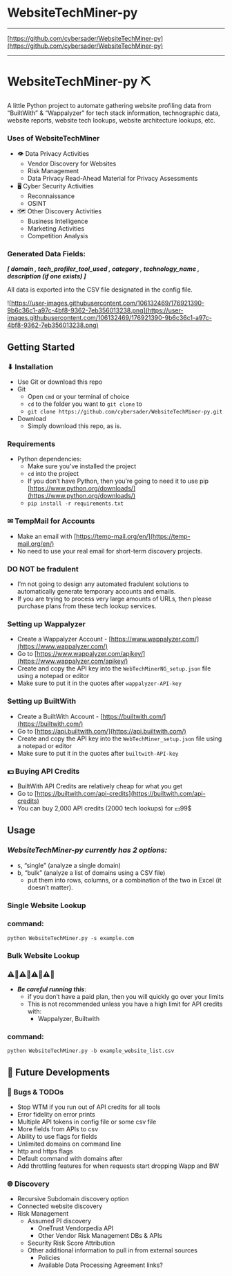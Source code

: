 # WebsiteTechMiner-py

---

[https://github.com/cybersader/WebsiteTechMiner-py](https://github.com/cybersader/WebsiteTechMiner-py)

---

# WebsiteTechMiner-py ⛏

A little Python project to automate gathering website profiling data from “BuiltWith” & “Wappalyzer” for tech stack information, technographic data, website reports, website tech lookups, website architecture lookups, etc.

### Uses of WebsiteTechMiner

- 👁️ Data Privacy Activities
    - Vendor Discovery for Websites
    - Risk Management
    - Data Privacy Read-Ahead Material for Privacy Assessments
- 🖥️ Cyber Security Activities
    - Reconnaissance
    - OSINT
- 🗺️ Other Discovery Activities
    - Business Intelligence
    - Marketing Activities
    - Competition Analysis

### Generated Data Fields:

***[ domain , tech_profiler_tool_used , category , technology_name , description (if one exists) ]***

All data is exported into the CSV file designated in the config file.

![https://user-images.githubusercontent.com/106132469/176921390-9b6c36c1-a97c-4bf8-9362-7eb356013238.png](https://user-images.githubusercontent.com/106132469/176921390-9b6c36c1-a97c-4bf8-9362-7eb356013238.png)

## Getting Started

### ⬇ Installation

- Use Git or download this repo
- Git
    - Open `cmd` or your terminal of choice
    - `cd` to the folder you want to `git clone` to
    - `git clone https://github.com/cybersader/WebsiteTechMiner-py.git`
- Download
    - Simply download this repo, as is.

### Requirements

- Python dependencies:
    - Make sure you’ve installed the project
    - `cd` into the project
    - If you don’t have Python, then you’re going to need it to use pip [https://www.python.org/downloads/](https://www.python.org/downloads/)
    - `pip install -r requirements.txt`

### ✉ TempMail for Accounts

- Make an email with [https://temp-mail.org/en/](https://temp-mail.org/en/)
- No need to use your real email for short-term discovery projects.

### DO NOT be fradulent

- I’m not going to design any automated fradulent solutions to automatically generate temporary accounts and emails.
- If you are trying to process very large amounts of URLs, then please purchase plans from these tech lookup services.

### Setting up Wappalyzer

- Create a Wappalyzer Account - [https://www.wappalyzer.com/](https://www.wappalyzer.com/)
- Go to [https://www.wappalyzer.com/apikey/](https://www.wappalyzer.com/apikey/)
- Create and copy the API key into the `WebTechMinerNG_setup.json` file using a notepad or editor
- Make sure to put it in the quotes after `wappalyzer-API-key`

### Setting up BuiltWith

- Create a BuiltWith Account - [https://builtwith.com/](https://builtwith.com/)
- Go to [https://api.builtwith.com/](https://api.builtwith.com/)
- Create and copy the API key into the `WebTechMiner_setup.json` file using a notepad or editor
- Make sure to put it in the quotes after `builtwith-API-key`

### 💵 Buying API Credits

- BuiltWith API Credits are relatively cheap for what you get
- Go to [https://builtwith.com/api-credits](https://builtwith.com/api-credits)
- You can buy 2,000 API credits (2000 tech lookups) for 💵99$

## Usage

### ***WebsiteTechMiner-py currently has 2 options:***

- s, “single” (analyze a single domain)
- b, “bulk” (analyze a list of domains using a CSV file)
    - put them into rows, columns, or a combination of the two in Excel (it doesn’t matter).

### Single Website Lookup

### command:

`python WebsiteTechMiner.py -s example.com`

### Bulk Website Lookup

### ⚠🛑⚠🛑⚠🛑⚠🛑

- ***Be careful running this***:
    - if you don’t have a paid plan, then you will quickly go over your limits
    - This is not recommended unless you have a high limit for API credits with:
        - Wappalyzer, Builtwith

### command:

`python WebsiteTechMiner.py -b example_website_list.csv`

## 💎 Future Developments

### 🐛 Bugs & TODOs

- Stop WTM if you run out of API credits for all tools
- Error fidelity on error prints
- Multiple API tokens in config file or some csv file
- More fields from APIs to csv
- Ability to use flags for fields
- Unlimited domains on command line
- http and https flags
- Default command with domains after
- Add throttling features for when requests start dropping Wapp and BW

### 🌐 Discovery

- Recursive Subdomain discovery option
- Connected website discovery
- Risk Management
    - Assumed PI discovery
        - OneTrust Vendorpedia API
        - Other Vendor Risk Management DBs & APIs
    - Security Risk Score Attribution
    - Other additional information to pull in from external sources
        - Policies
        - Available Data Processing Agreement links?